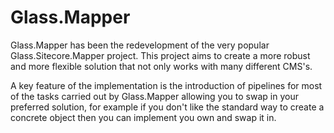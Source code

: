 Glass.Mapper
============

Glass.Mapper has been the redevelopment of the very popular Glass.Sitecore.Mapper project. This project aims to create a more robust and more flexible solution that not only works with many different CMS's.

A key feature of the implementation is the introduction of pipelines for most of the tasks carried out by Glass.Mapper allowing you to swap in your preferred solution, for example if you don't like the standard way to create a concrete object then you can implement you own and swap it in.